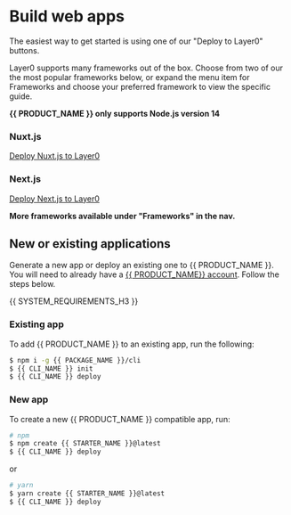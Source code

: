 # Build web apps

The easiest way to get started is using one of our "Deploy to Layer0" buttons.

Layer0 supports many frameworks out of the box. Choose from two of our the most popular frameworks below, or expand the menu item for Frameworks and choose your preferred framework to view the specific guide.

**{{ PRODUCT_NAME }} only supports Node.js version 14**

### Nuxt.js

[Deploy Nuxt.js to Layer0](https://app.layer0.co/deploy?button&deploy&repo=https%3A%2F%2Fgithub.com%2Flayer0-docs%2Flayer0-nuxt-example)

### Next.js

[Deploy Next.js to Layer0](https://app.layer0.co/deploy?repo=https%3A%2F%2Fgithub.com%2Flayer0-docs%2Flayer0-nextjs-example&button&deploy)

**More frameworks available under "Frameworks" in the nav.**

## New or existing applications

Generate a new app or deploy an existing one to {{ PRODUCT_NAME }}. You will need to already have a [{{ PRODUCT_NAME}} account](https://app.layer0.co/signup). Follow the steps below.

{{ SYSTEM_REQUIREMENTS_H3 }}

### Existing app

To add {{ PRODUCT_NAME }} to an existing app, run the following:

```bash
$ npm i -g {{ PACKAGE_NAME }}/cli
$ {{ CLI_NAME }} init
$ {{ CLI_NAME }} deploy
```

### New app

To create a new {{ PRODUCT_NAME }} compatible app, run:

```bash
# npm
$ npm create {{ STARTER_NAME }}@latest
$ {{ CLI_NAME }} deploy
```

or

```bash
# yarn
$ yarn create {{ STARTER_NAME }}@latest
$ {{ CLI_NAME }} deploy
```
